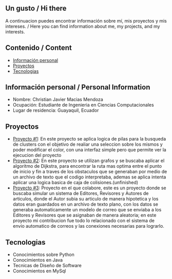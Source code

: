 ## Un gusto / Hi there

A continuacion puedes encontrar información sobre mí, mis
proyectos y mis intereses. 
/
Here you can find information about me, my projects, and 
my interests.

## Contenido / Content
* [Información personal](#información-personal--personal-information)
* [Proyectos](#proyectos)
* [Tecnologias](#tecnologias)

## Información personal / Personal Information
* Nombre: Christian Javier Macias Mendoza
* Ocupación: Estudiante de Ingenieria en Ciencias Computacionales
* Lugar de residencia: Guayaquil, Ecuador
  
## Proyectos
* [Proyecto #1](https://github.com/ChristianMacias0/ProyectoP1-Estructura/tree/main): En este proyecto se aplica logica de pilas para la busqueda de clusters
con el objetivo de realiar una seleccion sobre los mismos y poder modificar el color, con una interfaz simple pero que permite ver la ejecucion del proyecto
* [Proyecto #2](https://github.com/ChristianMacias0/Proyecto-EstructuraDatos-P2): En este proyecto se utilizan grafos y se buscaba aplicar el algoritmo de Dijkstra, para encontrar la ruta mas optima entre el punto de inicio y fin a traves de los obstaculos que se generaban por medio de un archivo de texto que el codigo interpretaba, ademas se aplica intenta aplicar una logica basica de caja de colisiones.(unfinished)
* [Proyecto #3](https://github.com/JoeyBustamante/POO4_1P_BUSTAMANTE_LOAYZA_MACIAS): Proyecto en el que colabore, este es un proyecto donde se buscaba simular un sistema de Editores, Revisores y Autores de articulos, donde el Autor subia su articulo de manera hipotetica y los datos eran guardados en un archivo de texto plano, con los datos se generaba automaticamente un modelo de correo que se enviaba a los Editores y Revisores que se asignaban de manera aleatoria; en este proyecto mi contribucion fue todo lo relacionado con el sistema de envio automatico de correos y las conexiones necesarias para lograrlo.
  
## Tecnologias
* Conocimientos sobre Python
* Conocimientos en Java
* Tecnicas de Diseño de Software
* Conocimientos en MySql



